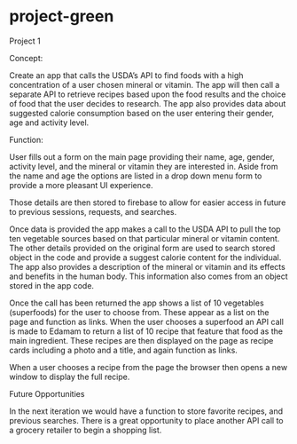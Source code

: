 # project-green
Project 1

Concept:

Create an app that calls the USDA’s API to find foods with a high concentration of a user chosen mineral or vitamin.
The app will then call a separate API to retrieve recipes based upon the food results and the choice of food that the user decides to research.
The app also provides data about suggested calorie consumption based on the user entering their gender, age and activity level. 

Function:

User fills out a form on the main page providing their name, age, gender, activity level, and the mineral or vitamin they are interested in. Aside from the name and age the options are listed in a drop down menu form to provide a more pleasant UI experience.

Those details are then stored to firebase to allow for easier access in future to previous sessions, requests, and searches.

Once data is provided the app makes a call to the USDA API to pull the top ten vegetable sources based on that particular mineral or vitamin content. 
The other details provided on the original form are used to search stored object in the code and provide a suggest calorie content for the individual. 
The app also provides a description of the mineral or vitamin and its effects and benefits in the human body. This information also comes from an object stored in the app code.

Once the call has been returned the app shows a list of 10 vegetables (superfoods) for the user to choose from. These appear as a list on the page and function as links. When the user chooses a superfood an API call is made to Edamam to return a list of 10 recipe that feature that food as the main ingredient. These recipes are then displayed on the page as recipe cards including a photo and a title, and again function as links. 

When a user chooses a recipe from the page the browser then opens a new window to display the full recipe. 


Future Opportunities 

In the next iteration we would have a function to store favorite recipes, and previous searches. There is a great opportunity to place another API call to a grocery retailer to begin a shopping list.

